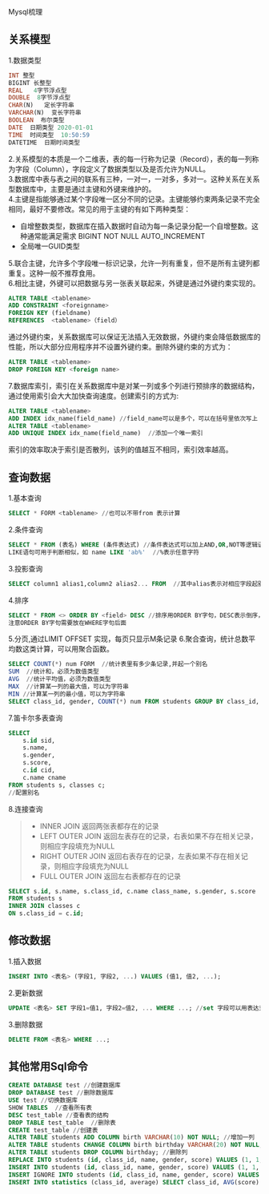 Mysql梳理

## 关系模型
1.数据类型
```sql
INT 整型
BIGINT 长整型
REAL   4字节浮点型
DOUBLE  8字节浮点型
CHAR(N)   定长字符串
VARCHAR(N)  变长字符串
BOOLEAN  布尔类型
DATE  日期类型 2020-01-01
TIME  时间类型  10:50:59
DATETIME  日期时间类型  
```
2.关系模型的本质是一个二维表，表的每一行称为记录（Record），表的每一列称为字段（Column），字段定义了数据类型以及是否允许为NULL。  
3.数据库中表与表之间的联系有三种，一对一，一对多，多对一。这种关系在关系型数据库中，主要是通过主键和外键来维护的。  
4.主键是指能够通过某个字段唯一区分不同的记录。主键能够约束两条记录不完全相同，最好不要修改。常见的用于主键的有如下两种类型：
 * 自增整数类型，数据库在插入数据时自动为每一条记录分配一个自增整数。这种通常能满足需求 BIGINT NOT NULL AUTO_INCREMENT  
 * 全局唯一GUID类型

5.联合主键，允许多个字段唯一标识记录，允许一列有重复，但不是所有主键列都重复。这种一般不推荐食用。  
6.相比主键，外键可以把数据与另一张表关联起来，外键是通过外键约束实现的。
```sql
ALTER TABLE <tablename>
ADD CONSTRAINT <foreignname>
FOREIGN KEY (fieldname)
REFERENCES  <tablename>（field）
````
通过外键约束，关系数据库可以保证无法插入无效数据，外键约束会降低数据库的性能，所以大部分应用程序并不设置外键约束。删除外键约束的方式为：
```sql
ALTER TABLE <tablename>
DROP FOREIGN KEY <foreign name>
```
7.数据库索引，索引在关系数据库中是对某一列或多个列进行预排序的数据结构，通过使用索引会大大加快查询速度。创建索引的方式为:
```sql
ALTER TABLE <tablename>
ADD INDEX idx_name(field_name) //field_name可以是多个，可以在括号里依次写上
ALTER TABLE <tablename>
ADD UNIQUE INDEX idx_name(field_name)  //添加一个唯一索引
```
索引的效率取决于索引是否散列，该列的值越互不相同，索引效率越高。

## 查询数据

1.基本查询
```sql
SELECT * FORM <tablename> //也可以不带from 表示计算 
```
2.条件查询
```sql
SELECT * FROM (表名) WHERE (条件表达式) //条件表达式可以加上AND,OR,NOT等逻辑语句
LIKE语句可用于判断相似，如 name LIKE 'ab%'  //%表示任意字符
```
3.投影查询
```sql
SELECT column1 alias1,column2 alias2... FROM  //其中alias表示对相应字段起别名
```
4.排序
```sql
SELECT * FROM <> ORDER BY <field> DESC //排序用ORDER BY字句，DESC表示倒序，默认为升序ASC。其中field可以为多个，表示进一步排序
注意ORDER BY字句需要放在WHERE字句后面
```  
5.分页,通过LIMIT <M> OFFSET <N>实现，每页只显示M条记录
6.聚合查询，统计总数平均数这类计算，可以用聚合函数。
```sql
SELECT COUNT(*) num FORM  //统计表里有多少条记录,并起一个别名
SUM  //统计和，必须为数值类型
AVG  //统计平均值，必须为数值类型
MAX  //计算某一列的最大值，可以为字符串
MIN //计算某一列的最小值，可以为字符串
SELECT class_id, gender, COUNT(*) num FROM students GROUP BY class_id, gender; //分组聚合
```
7.笛卡尔多表查询
```sql
SELECT
    s.id sid,
    s.name,
    s.gender,
    s.score,
    c.id cid,
    c.name cname
FROM students s, classes c;
//配置别名
```
8.连接查询
> * INNER JOIN 返回两张表都存在的记录
> * LEFT OUTER JOIN 返回左表存在的记录，右表如果不存在相关记录，则相应字段填充为NULL
> * RIGHT OUTER JOIN 返回右表存在的记录，左表如果不存在相关记录，则相应字段填充为NULL
> * FULL OUTER JOIN 返回左右表都存在的记录
```sql
SELECT s.id, s.name, s.class_id, c.name class_name, s.gender, s.score
FROM students s
INNER JOIN classes c
ON s.class_id = c.id;
```

## 修改数据
1.插入数据
```sql
INSERT INTO <表名> (字段1, 字段2, ...) VALUES (值1, 值2, ...);
```
2.更新数据
```sql
UPDATE <表名> SET 字段1=值1, 字段2=值2, ... WHERE ...; //set 字段可以用表达式，如 SET score=score+10
```
3.删除数据
```sql
DELETE FROM <表名> WHERE ...;
```

## 其他常用Sql命令
```sql
CREATE DATABASE test //创建数据库
DROP DATABASE test //删除数据库
USE test //切换数据库
SHOW TABLES  //查看所有表
DESC test_table //查看表的结构
DROP TABLE test_table  //删除表
CREATE test_table //创建表
ALTER TABLE students ADD COLUMN birth VARCHAR(10) NOT NULL; //增加一列
ALTER TABLE students CHANGE COLUMN birth birthday VARCHAR(20) NOT NULL;ALTER TABLE students CHANGE COLUMN birth birthday VARCHAR(20) NOT NULL; //修改列
ALTER TABLE students DROP COLUMN birthday; //删除列
REPLACE INTO students (id, class_id, name, gender, score) VALUES (1, 1, '小明', 'F', 99); //插入或替换
INSERT INTO students (id, class_id, name, gender, score) VALUES (1, 1, '小明', 'F', 99) ON DUPLICATE KEY UPDATE name='小明', gender='F', score=99; //插入或更新
INSERT IGNORE INTO students (id, class_id, name, gender, score) VALUES (1, 1, '小明', 'F', 99); //插入或忽略
INSERT INTO statistics (class_id, average) SELECT class_id, AVG(score) FROM students GROUP BY class_id; //写入查询结果
```

 
